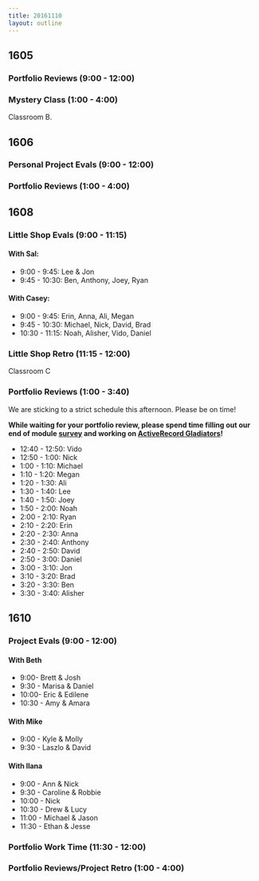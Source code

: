 ```yaml
---
title: 20161110
layout: outline
---
```


## 1605

### Portfolio Reviews (9:00 - 12:00)

### Mystery Class (1:00 - 4:00)

Classroom B.


## 1606

### Personal Project Evals (9:00 - 12:00)

###  Portfolio Reviews (1:00 - 4:00)


## 1608

### Little Shop Evals (9:00 - 11:15)

#### With Sal:
* 9:00 - 9:45: Lee & Jon
* 9:45 - 10:30: Ben, Anthony, Joey, Ryan

#### With Casey:
* 9:00 - 9:45: Erin, Anna, Ali, Megan
* 9:45 - 10:30: Michael, Nick, David, Brad
* 10:30 - 11:15: Noah, Alisher, Vido, Daniel

### Little Shop Retro (11:15 - 12:00)

Classroom C

### Portfolio Reviews (1:00 - 3:40)

We are sticking to a strict schedule this afternoon. Please be on time!

**While waiting for your portfolio review, please spend time filling out our end of module [survey](https://goo.gl/forms/6jOromQtpSxtBmZq1) and working on [ActiveRecord Gladiators](https://github.com/turingschool/lesson_plans/blob/master/ruby_03-professional_rails_applications/active_record_american_gladiators.md)!**

* 12:40 - 12:50: Vido
* 12:50 - 1:00: Nick
* 1:00 - 1:10: Michael
* 1:10 - 1:20: Megan
* 1:20 - 1:30: Ali
* 1:30 - 1:40: Lee
* 1:40 - 1:50: Joey
* 1:50 - 2:00: Noah
* 2:00 - 2:10: Ryan
* 2:10 - 2:20: Erin
* 2:20 - 2:30: Anna
* 2:30 - 2:40: Anthony
* 2:40 - 2:50: David
* 2:50 - 3:00: Daniel
* 3:00 - 3:10: Jon
* 3:10 - 3:20: Brad
* 3:20 - 3:30: Ben
* 3:30 - 3:40: Alisher

## 1610

### Project Evals (9:00 - 12:00)

#### With Beth
* 9:00- Brett & Josh
* 9:30 - Marisa & Daniel
* 10:00- Eric & Edilene
* 10:30 - Amy & Amara

#### With Mike
* 9:00 - Kyle & Molly
* 9:30 - Laszlo & David


#### With Ilana
* 9:00 - Ann & Nick
* 9:30 - Caroline & Robbie
* 10:00 - Nick
* 10:30 - Drew & Lucy
* 11:00 - Michael & Jason
* 11:30 - Ethan & Jesse

### Portfolio Work Time (11:30 - 12:00)

### Portfolio Reviews/Project Retro (1:00 - 4:00)

